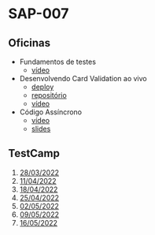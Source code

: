 # SAP-007

## Oficinas
- Fundamentos de testes
    - [vídeo](https://youtu.be/b86-tcIiTfs)
- Desenvolvendo Card Validation ao vivo
    - [deploy](https://gabrieluizramos.com.br/SAP007-card-validation/)
    - [repositório](https://github.com/gabrieluizramos/SAP007-card-validation)
    - [vídeo](https://youtu.be/wnAEJarFcDY)
- Código Assíncrono
    - [vídeo](https://youtu.be/amknX4Hsuws)
    - [slides](../sap-004/codigo-assincrono/slides.pdf)

## TestCamp
1. [28/03/2022](https://youtu.be/3Ub7us4PYs8)
1. [11/04/2022](https://youtu.be/Rw5A_C7c2Y8)
1. [18/04/2022](https://youtu.be/CqCZiY6638s)
1. [25/04/2022](https://youtu.be/Uta9pCerF38)
1. [02/05/2022](https://youtu.be/yxCjHxW6A80)
1. [09/05/2022](https://youtu.be/0DyhtQ5At-Y)
1. [16/05/2022](https://youtu.be/kC_fRVPx-IQ)